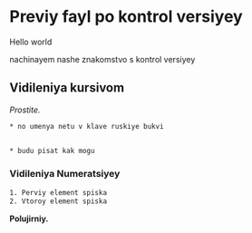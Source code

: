 # Previy fayl po kontrol versiyey
Hello world

nachinayem nashe znakomstvo s kontrol versiyey


## Vidileniya kursivom
*Prostite.*
 

```sh
* no umenya netu v klave ruskiye bukvi
```
```sh

* budu pisat kak mogu
```

### Vidileniya Numeratsiyey
```sh
1. Perviy element spiska 
2. Vtoroy element spiska
 ```


**Polujirniy.**

